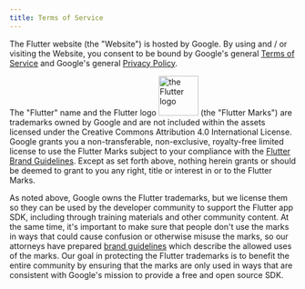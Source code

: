 ```yaml
---
title: Terms of Service
---
```


The Flutter website (the "Website") is hosted by Google. By using and / or
visiting the Website, you consent to be bound by Google's general
[Terms of Service][tos] and Google's general [Privacy Policy][pp].

[tos]: http://www.google.com/accounts/TOS
[pp]: http://www.google.com/intl/en/policies/privacy/

The "Flutter" name and the Flutter logo
<img src="/images/flutter-mark-square-100.png" width="70" alt="the Flutter logo">
(the "Flutter Marks") are trademarks owned by Google and are not included
within the assets licensed under the Creative Commons Attribution 4.0
International License.  Google grants you a non-transferable,
non-exclusive, royalty-free limited license to use the Flutter Marks
subject to your compliance with the [Flutter Brand Guidelines](/brand).
Except as set forth above, nothing herein grants or should be deemed
to grant to you any right, title or interest in or to the Flutter Marks.

As noted above, Google owns the Flutter trademarks, but we license them
so they can be used by the developer community to support the Flutter
app SDK, including through training materials and other community
content.  At the same time, it's important to make sure that people don't
use the marks in ways that could cause confusion or otherwise misuse the marks,
so our attorneys have prepared [brand guidelines](/brand) which describe the
allowed uses of the marks. Our goal in protecting the Flutter trademarks
is to benefit the entire community by ensuring that the marks are only used
in ways that are consistent with Google's mission to provide a free and open
source SDK.  

